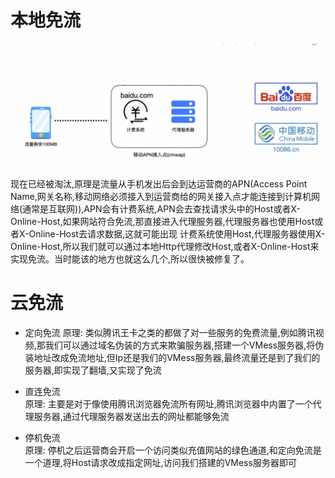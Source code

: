 # 本地免流
![""](res/本地免流.jpg)
现在已经被淘汰,原理是流量从手机发出后会到达运营商的APN(Access Point Name,网关名称,移动网络必须接入到运营商给的网关接入点才能连接到计算机网络(通常是互联网)),APN会有计费系统,APN会去查找请求头中的Host或者X-Online-Host,如果网站符合免流,那直接进入代理服务器,代理服务器也使用Host或者X-Online-Host去请求数据,这就可能出现 计费系统使用Host,代理服务器使用X-Online-Host,所以我们就可以通过本地Http代理修改Host,或者X-Online-Host来实现免流。当时能该的地方也就这么几个,所以很快被修复了。
# 云免流
- 定向免流 
   原理: 类似腾讯王卡之类的都做了对一些服务的免费流量,例如腾讯视频,那我们可以通过域名伪装的方式来欺骗服务器,搭建一个VMess服务器,将伪装地址改成免流地址,但Ip还是我们的VMess服务器,最终流量还是到了我们的服务器,即实现了翻墙,又实现了免流

- 直连免流  
   原理: 主要是对于像使用腾讯浏览器免流所有网址,腾讯浏览器中内置了一个代理服务器,通过代理服务器发送出去的网址都能够免流

- 停机免流  
  原理: 停机之后运营商会开启一个访问类似充值网站的绿色通道,和定向免流是一个道理,将Host请求改成指定网址,访问我们搭建的VMess服务器即可